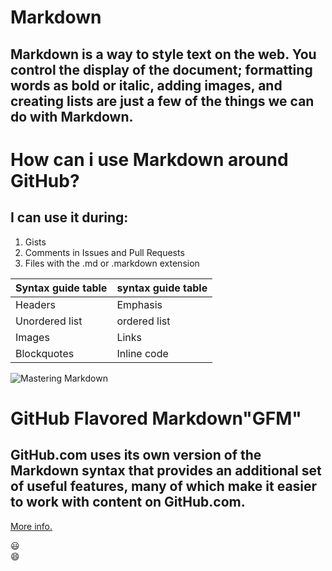 # Markdown

## Markdown is a way to style text on the web. You control the display of the document; formatting words as bold or italic, adding images, and creating lists are just a few of the things we can do with Markdown.

# How can i use Markdown around GitHub?

## I can use it during:

1. Gists
2. Comments in Issues and Pull Requests
3. Files with the .md or .markdown extension




Syntax guide table | syntax guide table
-------------------|-------------------
Headers            |   Emphasis
Unordered list     |   ordered list
Images             |   Links
Blockquotes        |   Inline code

![Mastering Markdown](https://designshack.net/wp-content/uploads/markdown-8.jpg)


# GitHub Flavored Markdown"GFM"

## GitHub.com uses its own version of the Markdown syntax that provides an additional set of useful features, many of which make it easier to work with content on GitHub.com.


[More info.](https://guides.github.com/features/mastering-markdown/#GitHub-flavored-markdown)

:smiley:	 
:smile:	
 
